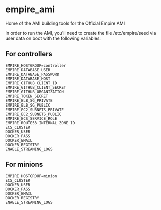 # empire_ami
Home of the AMI building tools for the Official Empire AMI

In order to run the AMI, you'll need to create the file /etc/empire/seed via user data on boot with the following variables:

## For controllers

```
EMPIRE_HOSTGROUP=controller
EMPIRE_DATABASE_USER
EMPIRE_DATABASE_PASSWORD
EMPIRE_DATABASE_HOST
EMPIRE_GITHUB_CLIENT_ID
EMPIRE_GITHUB_CLIENT_SECRET
EMPIRE_GITHUB_ORGANIZATION
EMPIRE_TOKEN_SECRET
EMPIRE_ELB_SG_PRIVATE
EMPIRE_ELB_SG_PUBLIC
EMPIRE_EC2_SUBNETS_PRIVATE
EMPIRE_EC2_SUBNETS_PUBLIC
EMPIRE_ECS_SERVICE_ROLE
EMPIRE_ROUTE53_INTERNAL_ZONE_ID
ECS_CLUSTER
DOCKER_USER
DOCKER_PASS
DOCKER_EMAIL
DOCKER_REGISTRY
ENABLE_STREAMING_LOGS
```

## For minions

```
EMPIRE_HOSTGROUP=minion
ECS_CLUSTER
DOCKER_USER
DOCKER_PASS
DOCKER_EMAIL
DOCKER_REGISTRY
ENABLE_STREAMING_LOGS
```
